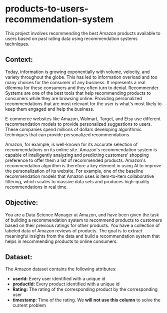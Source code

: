# products-to-users-recommendation-system
This project involves recommending the best Amazon products available to users based on past rating data using recommendation systems techniques.

## **Context:**

Today, information is growing exponentially with volume, velocity, and variety throughout the globe. This has led to information overload and too many choices for the consumer of any business. It represents a real dilemma for these consumers and they often turn to denial. Recommender Systems are one of the best tools that help recommending products to consumers while they are browsing online. Providing personalized recommendations that are most relevant for the user is what's most likely to keep them engaged and help the business.

E-commerce websites like Amazon, Walmart, Target, and Etsy use different recommendation models to provide personalized suggestions to users. These companies spend millions of dollars developing algorithmic techniques that can provide personalized recommendations.

Amazon, for example, is well-known for its accurate selection of recommendations on its online site. Amazon's recommendation system is capable of intelligently analyzing and predicting customers' shopping preference to offer them a list of recommended products. Amazon's recommendation algorithm is therefore a key element in using AI to improve the personalization of its website. For example, one of the baseline recommendation models that Amazon uses is item-to-item collaborative filtering, which scales to massive data sets and produces high-quality recommendations in real time.

## **Objective:**

You are a Data Science Manager at Amazon, and have been given the task of building a recommendation system to recommend products to customers based on their previous ratings for other products. You have a collection of labeled data of Amazon reviews of products. The goal is to extract meaningful insights from the data and build a recommendation system that helps in recommending products to online consumers.

## **Dataset:**

The Amazon dataset contains the following attributes:

- **userId:** Every user identified with a unique id
- **productId:** Every product identified with a unique id
- **Rating:** The rating of the corresponding product by the corresponding user
- **timestamp:** Time of the rating. We **will not use this column** to solve the current problem
